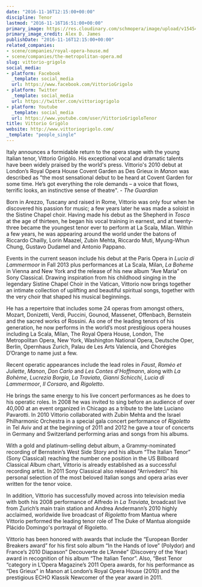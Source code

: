 ```yaml
---
date: "2016-11-16T12:15:00+00:00"
discipline: Tenor
lastmod: "2016-11-16T16:51:00+00:00"
primary_image: https://res.cloudinary.com/schmopera/image/upload/v1545409169/media/webhook-uploads/1479298414532/2016-11-16---Vittorio-Grigolo.jpg.jpg
primary_image_credit: Alex D. James
publishDate: "2016-11-16T12:15:00+00:00"
related_companies:
- scene/companies/royal-opera-house.md
- scene/companies/the-metropolitan-opera.md
slug: vittorio-grigolo
social_media:
- platform: Facebook
  _template: social_media
  url: https://www.facebook.com/VittorioGrigolo
- platform: Twitter
  _template: social_media
  url: https://twitter.com/vittoriogrigolo
- platform: Youtube
  _template: social_media
  url: https://www.youtube.com/user/VittorioGrigoloTenor
title: Vittorio Grigòlo
website: http://www.vittoriogrigolo.com/
_template: "people_single"
---
```


Italy announces a formidable return to the opera stage with the young Italian tenor, Vittorio Grigòlo. His exceptional vocal and dramatic talents have been widely praised by the world's press. Vittorio's 2010 debut at London’s Royal Opera House Covent Garden as Des Grieux in *Manon* was described as "the most sensational debut to be heard at Covent Garden for some time. He’s got everything the role demands – a voice that flows, terrific looks, an instinctive sense of theatre". - *The Guardian*

Born in Arezzo, Tuscany and raised in Rome, Vittorio was only four when he discovered his passion for music; a few years later he was made a soloist in the Sistine Chapel choir. Having made his debut as the Shepherd in *Tosca* at the age of thirteen, he began his vocal training in earnest, and at twenty-three became the youngest tenor ever to perform at La Scala, Milan. Within a few years, he was appearing around the world under the batons of Riccardo Chailly, Lorin Maazel, Zubin Mehta, Riccardo Muti, Myung-Whun Chung, Gustavo Dudamel and Antonio Pappano.

Events in the current season include his debut at the Paris Opera in *Lucia di Lammermoor* in Fall 2013 plus performances at La Scala, Milan, *La Boheme* in Vienna and New York and the release of his new album “Ave Maria” on Sony Classical. Drawing inspiration from his childhood singing in the legendary Sistine Chapel Choir in the Vatican, Vittorio now brings together an intimate collection of uplifting and beautiful spiritual songs, together with the very choir that shaped his musical beginnings.

He has a repertoire that includes some 24 operas from amongst others, Mozart, Donizetti, Verdi, Puccini, Gounod, Massenet, Offenbach, Bernstein and the sacred works of Rossini. As one of the leading tenors of his generation, he now performs in the world’s most prestigious opera houses including La Scala, Milan, The Royal Opera House, London, The Metropolitan Opera, New York, Washington National Opera, Deutsche Oper, Berlin, Opernhaus Zurich, Palau de Les Arts Valencia, and Chorégies D’Orange to name just a few.

Recent operatic appearances include the lead roles in *Faust*, *Roméo et Juliette*, *Manon*, *Don Carlo* and *Les Contes d’Hoffmann*, along with *La Bohème*, *Lucrezia Borgia*, *La Traviata*, *Gianni Schicchi*, *Lucia di Lammermoor*, *Il Corsaro*, and *Rigoletto*.

He brings the same energy to his live concert performances as he does to his operatic roles. In 2008 he was invited to sing before an audience of over 40,000 at an event organized in Chicago as a tribute to the late Luciano Pavarotti. In 2010 Vittorio collaborated with Zubin Mehta and the Israel Philharmonic Orchestra in a special gala concert performance of *Rigoletto* in Tel Aviv and at the beginning of 2011 and 2012 he gave a tour of concerts in Germany and Switzerland performing arias and songs from his albums.

With a gold and platinum-selling debut album, a Grammy-nominated recording of Bernstein’s West Side Story and his album “The Italian Tenor” (Sony Classical) reaching the number one position in the US Billboard Classical Album chart, Vittorio is already established as a successful recording artist. In 2011 Sony Classical also released “Arrivederci” his personal selection of the most beloved Italian songs and opera arias ever written for the tenor voice.

In addition, Vittorio has successfully moved across into television media with both his 2008 performance of Alfredo in *La Traviata*, broadcast live from Zurich’s main train station and Andrea Andermann’s 2010 highly acclaimed, worldwide live broadcast of *Rigoletto* from Mantua where Vittorio performed the leading tenor role of The Duke of Mantua alongside Plácido Domingo's portrayal of Rigoletto.

Vittorio has been honored with awards that include the “European Border Breakers award” for his first solo album “In the Hands of love” (Polydor) and France’s 2010 Diapason” Decouverte de L’Année” (Discovery of the Year) award in recognition of his album “The Italian Tenor”. Also, “Best Tenor “category in L’Opera Magazine’s 2011 Opera awards, for his performance as “Des Grieux” in Manon at London’s Royal Opera House (2010) and the prestigious ECHO Klassik Newcomer of the year award in 2011.
